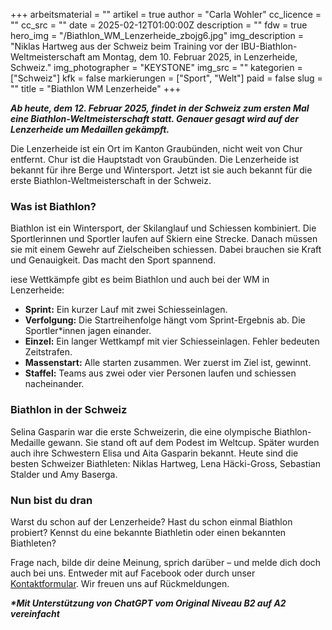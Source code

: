 +++
arbeitsmaterial = ""
artikel = true
author = "Carla Wohler"
cc_licence = ""
cc_src = ""
date = 2025-02-12T01:00:00Z
description = ""
fdw = true
hero_img = "/Biathlon_WM_Lenzerheide_zbojg6.jpg"
img_description = "Niklas Hartweg aus der Schweiz beim Training vor der IBU-Biathlon-Weltmeisterschaft am Montag, dem 10. Februar 2025, in Lenzerheide, Schweiz."
img_photographer = "KEYSTONE"
img_src = ""
kategorien = ["Schweiz"]
kfk = false
markierungen = ["Sport", "Welt"]
paid = false
slug = ""
title = "Biathlon WM Lenzerheide"
+++

**_Ab heute, dem 12. Februar 2025, findet in der Schweiz zum ersten Mal eine Biathlon-Weltmeisterschaft statt. Genauer gesagt wird auf der Lenzerheide um Medaillen gekämpft._**

Die Lenzerheide ist ein Ort im Kanton Graubünden, nicht weit von Chur entfernt. Chur ist die Hauptstadt von Graubünden. Die Lenzerheide ist bekannt für ihre Berge und Wintersport. Jetzt ist sie auch bekannt für die erste Biathlon-Weltmeisterschaft in der Schweiz.

### Was ist Biathlon?

Biathlon ist ein Wintersport, der Skilanglauf und Schiessen kombiniert. Die Sportlerinnen und Sportler laufen auf Skiern eine Strecke. Danach müssen sie mit einem Gewehr auf Zielscheiben schiessen. Dabei brauchen sie Kraft und Genauigkeit. Das macht den Sport spannend.

iese Wettkämpfe gibt es beim Biathlon und auch bei der WM in Lenzerheide:
- **Sprint:** Ein kurzer Lauf mit zwei Schiesseinlagen.
- **Verfolgung:** Die Startreihenfolge hängt vom Sprint-Ergebnis ab. Die Sportler*innen jagen einander.
- **Einzel:** Ein langer Wettkampf mit vier Schiesseinlagen. Fehler bedeuten Zeitstrafen.
- **Massenstart:** Alle starten zusammen. Wer zuerst im Ziel ist, gewinnt.
- **Staffel:** Teams aus zwei oder vier Personen laufen und schiessen nacheinander.

### Biathlon in der Schweiz

Selina Gasparin war die erste Schweizerin, die eine olympische Biathlon-Medaille gewann. Sie stand oft auf dem Podest im Weltcup. Später wurden auch ihre Schwestern Elisa und Aita Gasparin bekannt. Heute sind die besten Schweizer Biathleten: Niklas Hartweg, Lena Häcki-Gross, Sebastian Stalder und Amy Baserga.

### Nun bist du dran

Warst du schon auf der Lenzerheide? Hast du schon einmal Biathlon probiert? Kennst du eine bekannte Biathletin oder einen bekannten Biathleten? 

Frage nach, bilde dir deine Meinung, sprich darüber – und melde dich doch auch bei uns. Entweder mit auf Facebook oder durch unser [Kontaktformular](https://www.chinderzytig.ch/kontakt/). Wir freuen uns auf Rückmeldungen.

**_\*Mit Unterstützung von ChatGPT vom Original Niveau B2 auf A2 vereinfacht_**
